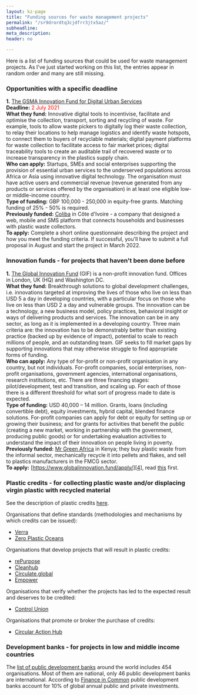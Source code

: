 ```yaml
---
layout: kz-page
title: "Funding sources for waste management projects"
permalink: "/sr9drordtq3cjdfrr3jtx5az/"
subheadline: 
meta_description: 
header: no

---
```


Here is a list of funding sources that could be used for waste management projects. 
As I've just started working on this list, the entries appear in random order and many are still missing.


### <a name="deadlines"></a> Opportunities with a specific deadline

**1.** [The GSMA Innovation Fund for Digital Urban Services][9]  
**Deadline:** <span style="color:red">2 July 2021</span>  
**What they fund:** Innovative digital tools to incentivise, facilitate and optimise the collection, transport, sorting and recycling of waste. For example, tools to allow waste pickers to digitally log their waste collection, to relay their locations to help manage logistics and identify waste hotspots, to connect them to buyers of recyclable materials; digital payment platforms for waste collection to facilitate access to fair market prices; digital traceability tools to create an auditable trail of recovered waste or to increase transparency in the plastics supply chain.  
**Who can apply:** Startups, SMEs and social enterprises supporting the provision of essential urban services to the underserved populations across Africa or Asia using innovative digital technology. The organisation must have active users and commercial revenue (revenue generated from any products or services offered by the organisation) in at least one eligible low- or middle-income country.    
**Type of funding:** GBP 100,000 - 250,000 in equity-free grants. Matching funding of 25% - 50% is required.  
**Previously funded:** [Coliba][10] in Côte d'Ivoire - a company that designed a web, mobile and SMS platform that connects households and businesses with plastic waste collectors.   
**To apply:** Complete a short online questionnaire describing the project and how you meet the funding criteria. If successful, you'll have to submit a full proposal in August and start the project in March 2022.  




### <a name="innovation-funds"></a> Innovation funds - for projects that haven't been done before


**1.** [The Global Innovation Fund][3] (GIF) is a non-profit innovation fund. Offices in London, UK (HQ) and Washington DC.  
**What they fund:** 
Breakthrough solutions to global development challenges, i.e. innovations targeted at improving the lives of those who live on less than USD 5 a day in developing countries, with a particular focus on those who live on less than USD 2 a day and vulnerable groups.
The innovation can be a technology, a new business model, policy practices, behavioral insight or ways of delivering products and services. 
The innovation can be in any sector, as long as it is implemented in a developing country. 
Three main criteria are: the innovation has to be demonstrably better than existing practice (backed up by evidence of impact), potential to scale to reach millions of people, and an outstanding team. 
GIF seeks to fill market gaps by supporting innovations that may otherwise struggle to find appropriate forms of funding.   
**Who can apply:** 
Any type of for-profit or non-profit organisation in any country, but not individuals. 
For-profit companies, social enterprises, non-profit organisations, government agencies, international organisations, research institutions, etc. 
There are three financing stages: pilot/development, test and transition, and scaling up. For each of those there is a different threshold for what sort of progress made to date is expected.   
**Type of funding:** 
USD 40,000 – 14 million. 
Grants, loans (including convertible debt), equity investments, hybrid capital, blended finance solutions. 
For-profit companies can apply for debt or equity for setting up or growing their business; and for grants for activities that benefit the public (creating a new market, working in partnership with the government, producing public goods) or for undertaking evaluation activities to understand the impact of their innovation on people living in poverty.  
**Previously funded:** 
[Mr Green Africa][5] in Kenya; they buy plastic waste from the informal sector, mechanically recycle it into pellets and flakes, and sell to plastics manufacturers in the FMCG sector.  
**To apply:** 
[https://www.globalinnovation.fund/apply/][4], read [this][8] first.  



<!--  **2.** [Fund for Innovation in Development / Fonds d’Innovation pour le Développement][6] (FID) is a non-profit innovation fund. Chaired by MIT economist and Nobel laureate Esther Duflo. Hosted by the [French Development Agency][7] in Paris, France. Founded in 2021.  
**What they fund:** Testing and scaling up of innovative solutions to poverty and inequality.  
**Who can apply:** 
**Type of funding:** 
**Previously funded:** 
**To apply:** 



The innovations it will fund can come from any sector, and their scope is not strictly defined: they may be technical, social, environmental, or involve governance, processes, or other issues. 
But FID prioritizes the sectors of education (with emphasis on girls’ schooling), health, the environment, and gender equality.



grants



Public and private sectors, including universities and researchers. Particular focus on projects in 19 priority countries for French aid, mostly in sub-Saharan Africa. https://www.afd.fr/en/grants-development-poorest-countries




 three main criteria: evidence of impact, cost-effectiveness in achieving development outcomes compared to existing approaches, and potential for scale and sustainability. The higher the grant — which could be up to €4 million

  the grants are “the equivalent of venture capital for social innovation.”


  innovation in policy processes,, education etc

  focus on innovative ideas on really complicated issues such as adaptation [to] climate change, education, health [and] gender equality, that can really transform public policy.


“Stage 0” grants of up to €50,000. These will help researchers, primarily from the priority countries, improve their proposals before applying for larger amounts. 

Funding in the form of grants will be made available to proposed projects from all types of organizations, including research institutions, NGOs, governments, businesses and others. The budget for FID’s first year is €15 million.
 -->


### <a name="plastic-credits"></a> Plastic credits - for collecting plastic waste and/or displacing virgin plastic with recycled material

See the description of plastic credits [here][11]. 

Organisations that define standards (methodologies and mechanisms by which credits can be issued):
* [Verra][12]
* [Zero Plastic Oceans][18]

Organisations that develop projects that will result in plastic credits:
* [rePurpose][14]
* [Cleanhub][15]
* [Circulate.global][16]
* [Empower][17]

<!-- Organisations that execute projects that result in plastic credits -->

Organisations that verify whether the projects has led to the expected result and deserves to be credited:
* [Control Union][19]

<!-- Organisations that generate credits (for recovered or recycled plastics) that can be sold -->
 
Organisations that promote or broker the purchase of credits:
* [Circular Action Hub][13]







### <a name="development-banks"></a> Development banks - for projects in low and middle income countries

The [list of public development banks][1] around the world includes 454 organisations. Most of them are national, only 46 public development banks are international. According to [Finance in Common][2] public development banks account for 10% of global annual public and private investments.







<!-- **2.** 
**What they fund:** 
**Who can apply:** 
**Type of funding:** 
**Previously funded:**   

**To apply:** 
 -->



[1]: https://afdshiny.shinyapps.io/developmentbanksdatabase/
[2]: https://financeincommon.org/
[3]: https://www.globalinnovation.fund
[4]: https://www.globalinnovation.fund/apply/
[5]: https://www.globalinnovation.fund/investments/mr-green-africa/
[6]: https://fundinnovation.dev/en/
[7]: https://www.afd.fr/en/actualites/fund-innovation-development-launches-its-first-call-projects
[8]: https://www.globalinnovation.fund/2000-pitches-later-how-to-improve-your-odds/
[9]: https://www.gsma.com/mobilefordevelopment/digitalutilities/innovation-fund/
[10]: https://coliba.ci/
[11]: /explore/funding/#plastic-credits
[12]: https://verra.org/verra-launches-new-plastic-standard-to-drive-investment-in-plastic-waste-collection-and-recycling-projects/
[13]: https://www.circularactionhub.org/
[14]: https://repurpose.global/
[15]: https://www.cleanhub.io/
[16]: http://circulate.global/
[17]: https://empower.eco/
[18]: https://zeroplasticoceans.org
[19]: www.certifications.controlunion.com/en
